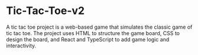 # Tic-Tac-Toe-v2
A tic tac toe project is a web-based game that simulates the classic game of tic tac toe. The project uses HTML to structure the game board, CSS to design the board, and React and TypeScript to add game logic and interactivity.
